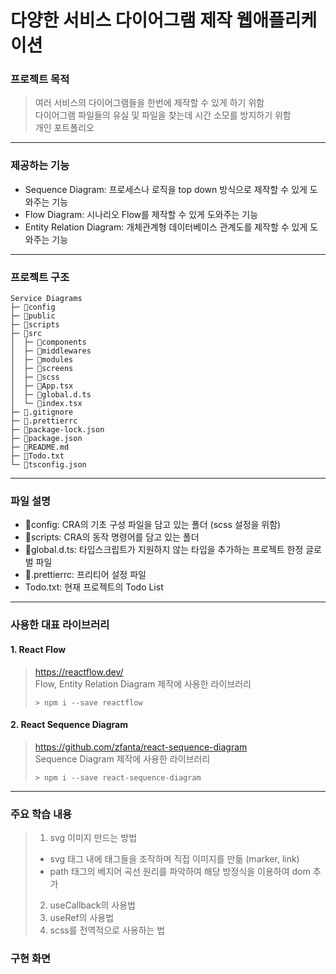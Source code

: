 # 다양한 서비스 다이어그램 제작 웹애플리케이션

### 프로젝트 목적

> 여러 서비스의 다이어그램들을 한번에 제작할 수 있게 하기 위함<br/>
> 다이어그램 파일들의 유실 및 파일을 찾는데 시간 소모를 방지하기 위함<br/>
> 개인 포트폴리오

---

### 제공하는 기능

- Sequence Diagram: 프로세스나 로직을 top down 방식으로 제작할 수 있게 도와주는 기능
- Flow Diagram: 시나리오 Flow를 제작할 수 있게 도와주는 기능
- Entity Relation Diagram: 개체관계형 데이터베이스 관계도를 제작할 수 있게 도와주는 기능

---

### 프로젝트 구조

```
Service Diagrams
├─ 📁config
├─ 📁public
├─ 📁scripts
├─ 📁src
│  ├─ 📁components
│  ├─ 📁middlewares
│  ├─ 📁modules
│  ├─ 📁screens
│  ├─ 📁scss
│  ├─ 📄App.tsx
│  ├─ 📄global.d.ts
│  └─ 📄index.tsx
├─ 📄.gitignore
├─ 📄.prettierrc
├─ 📄package-lock.json
├─ 📄package.json
├─ 📄README.md
├─ 📄Todo.txt
└─ 📄tsconfig.json
```

---

### 파일 설명

- 📁config: CRA의 기초 구성 파일을 담고 있는 폴더 (scss 설정을 위함)
- 📁scripts: CRA의 동작 명령어를 담고 있는 폴더
- 📄global.d.ts: 타입스크립트가 지원하지 않는 타입을 추가하는 프로젝트 한정 글로벌 파일
- 📄.prettierrc: 프리티어 설정 파일
- Todo.txt: 현재 프로젝트의 Todo List

---

### 사용한 대표 라이브러리

#### 1. React Flow

> https://reactflow.dev/<br/>
> Flow, Entity Relation Diagram 제작에 사용한 라이브러리
>
> ```terminal
> > npm i --save reactflow
> ```

#### 2. React Sequence Diagram

> https://github.com/zfanta/react-sequence-diagram<br/>
> Sequence Diagram 제작에 사용한 라이브러리
>
> ```terminal
> > npm i --save react-sequence-diagram
> ```

---

### 주요 학습 내용

> 1. svg 이미지 만드는 방법
>
> - svg 태그 내에 태그들을 조작하며 직접 이미지를 만듦 (marker, link)
> - path 태그의 베지어 곡선 원리를 파악하여 해당 방정식을 이용하여 dom 추가
>
> 2. useCallback의 사용법
> 3. useRef의 사용법
> 4. scss를 전역적으로 사용하는 법

### 구현 화면
